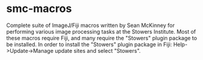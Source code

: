 # smc-macros
Complete suite of ImageJ/Fiji macros written by Sean McKinney for performing various image processing tasks at the Stowers Institute.
Most of these macros require Fiji, and many require the "Stowers" plugin package to be installed.  In order to install the "Stowers" plugin package in Fiji:
Help->Update->Manage update sites and select "Stowers".
